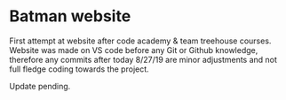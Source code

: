 # Batman website

First attempt at website after code academy & team treehouse courses. Website was made on VS code before any Git or Github knowledge, therefore any commits after today 8/27/19 are minor adjustments and not full fledge coding towards the project.

Update pending.
